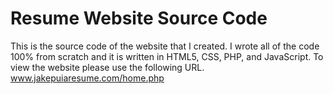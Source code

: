 # Resume Website Source Code
 This is the source code of the website that I created. I wrote all of the code 100% from scratch and it is written in HTML5, CSS, PHP, and JavaScript. To view the website please use the following URL. www.jakepuiaresume.com/home.php